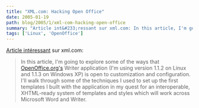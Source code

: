 ```yaml
---
title: "XML.com: Hacking Open Office"
date: 2005-01-19
path: blog/2005/1/xml-com-hacking-open-office
summary: "Article int&#233;ressant sur xml.com: In this article, I'm going to explore some of the ways that OpenOffice.org's Writer application (I'm using version 1.1.2 on Linux and 1.1.3 on Windows XP) is open to customization and configuration."
tags: ['Linux', 'OpenOffice']
---
```


<a href="http://www.xml.com/pub/a/2005/01/26/hacking-ooo.html">Article
int&#233;ressant</a> sur xml.com:

<blockquote>
In this article, I'm going to explore some of the ways
that <a href="http://openoffice.org/">OpenOffice.org's</a>
Writer application (I'm using version 1.1.2 on Linux and 1.1.3
on Windows XP) is open to customization and configuration.
I'll walk through some of the techniques I used to set up the
first templates I built with the application in my quest for
an interoperable, XHTML-ready system of templates and styles
which will work across Microsoft Word and Writer.
</blockquote>

